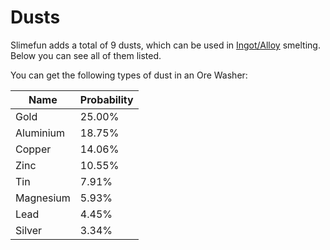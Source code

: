 # Dusts
Slimefun adds a total of 9 dusts, which can be used in [Ingot/Alloy](https://github.com/TheBusyBiscuit/Slimefun4/wiki/Ingots) smelting. Below you can see all of them listed.

You can get the following types of dust in an Ore Washer:

| Name | Probability |
| -- | -- |
| Gold | 25.00% |
| Aluminium | 18.75% |
| Copper | 14.06% |
| Zinc | 10.55% |
| Tin | 7.91% |
| Magnesium | 5.93% |
| Lead | 4.45% |
| Silver | 3.34% |
